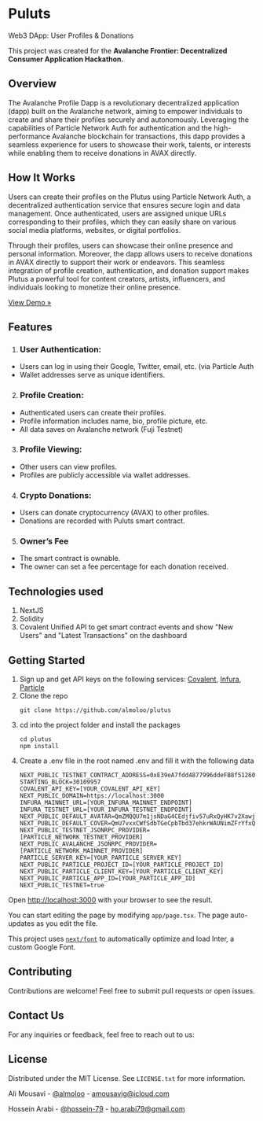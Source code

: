 # Puluts
Web3 DApp: User Profiles & Donations

This project was created for the **Avalanche Frontier: Decentralized Consumer Application Hackathon.**
## Overview
The Avalanche Profile Dapp is a revolutionary decentralized application (dapp) built on the Avalanche network, aiming to empower individuals to create and share their profiles securely and autonomously. Leveraging the capabilities of Particle Network Auth for authentication and the high-performance Avalanche blockchain for transactions, this dapp provides a seamless experience for users to showcase their work, talents, or interests while enabling them to receive donations in AVAX directly.

## How It Works
Users can create their profiles on the Plutus using Particle Network Auth, a decentralized authentication service that ensures secure login and data management. Once authenticated, users are assigned unique URLs corresponding to their profiles, which they can easily share on various social media platforms, websites, or digital portfolios.

Through their profiles, users can showcase their online presence and personal information. Moreover, the dapp allows users to receive donations in AVAX directly to support their work or endeavors. This seamless integration of profile creation, authentication, and donation support makes Plutus a powerful tool for content creators, artists, influencers, and individuals looking to monetize their online presence.

[View Demo »](https://plutus-ashy.vercel.app/)

## Features
1. ### User Authentication:
- Users can log in using their Google, Twitter, email, etc. (via Particle Auth
- Wallet addresses serve as unique identifiers.

2. ### Profile Creation:
- Authenticated users can create their profiles.
- Profile information includes name, bio, profile picture, etc.
- All data saves on Avalanche network (Fuji Testnet)

3. ### Profile Viewing: 
- Other users can view profiles.
- Profiles are publicly accessible via wallet addresses.

4. ### Crypto Donations:
- Users can donate cryptocurrency (AVAX) to other profiles.
- Donations are recorded with Puluts smart contract.

5. ### Owner’s Fee
- The smart contract is ownable.
- The owner can set a fee percentage for each donation received.

## Technologies used
1. NextJS
2. Solidity
3. Covalent Unified API to get smart contract events and show "New Users" and "Latest Transactions" on the dashboard

## Getting Started

1. Sign up and get API keys on the following services: [Covalent](https://covalenthq.com), [Infura](https://covalenthq.com), [Particle](https://particle.network)
2. Clone the repo
   ```
   git clone https://github.com/almoloo/plutus
   ```
3. cd into the project folder and install the packages
   ```
   cd plutus
   npm install
   ```
4. Create a .env file in the root named .env and fill it with the following data
   ```
   NEXT_PUBLIC_TESTNET_CONTRACT_ADDRESS=0xE39eA7fdd4877996ddeFB8f512602505688e027B
   STARTING_BLOCK=30109957
   COVALENT_API_KEY=[YOUR_COVALENT_API_KEY]
   NEXT_PUBLIC_DOMAIN=https://localhost:3000
   INFURA_MAINNET_URL=[YOUR_INFURA_MAINNET_ENDPOINT]
   INFURA_TESTNET_URL=[YOUR_INFURA_TESTNET_ENDPOINT]
   NEXT_PUBLIC_DEFAULT_AVATAR=QmZMQQU7m1jsNDaG4CEdjfiv57uRxQyHK7v2Xawj9wZbRK
   NEXT_PUBLIC_DEFAULT_COVER=QmU7vxxCWfSdbTGeCpbTbd37ehkrWAUNimZFrYfxQsBgqh
   NEXT_PUBLIC_TESTNET_JSONRPC_PROVIDER=[PARTICLE_NETWORK_TESTNET_PROVIDER]
   NEXT_PUBLIC_AVALANCHE_JSONRPC_PROVIDER=[PARTICLE_NETWORK_MAINNET_PROVIDER]
   PARTICLE_SERVER_KEY=[YOUR_PARTICLE_SERVER_KEY]
   NEXT_PUBLIC_PARTICLE_PROJECT_ID=[YOUR_PARTICLE_PROJECT_ID]
   NEXT_PUBLIC_PARTICLE_CLIENT_KEY=[YOUR_PARTICLE_CLIENT_KEY]
   NEXT_PUBLIC_PARTICLE_APP_ID=[YOUR_PARTICLE_APP_ID]
   NEXT_PUBLIC_TESTNET=true
   ```

Open [http://localhost:3000](http://localhost:3000) with your browser to see the result.

You can start editing the page by modifying `app/page.tsx`. The page auto-updates as you edit the file.

This project uses [`next/font`](https://nextjs.org/docs/basic-features/font-optimization) to automatically optimize and load Inter, a custom Google Font.

## Contributing
Contributions are welcome! Feel free to submit pull requests or open issues.

## Contact Us
For any inquiries or feedback, feel free to reach out to us:


## License
Distributed under the MIT License. See `LICENSE.txt` for more information.

Ali Mousavi - [@almoloo](https://twitter.com/almoloo) - amousavig@icloud.com

Hossein Arabi - [@hossein-79](https://github.com/Hossein-79) - ho.arabi79@gmail.com
